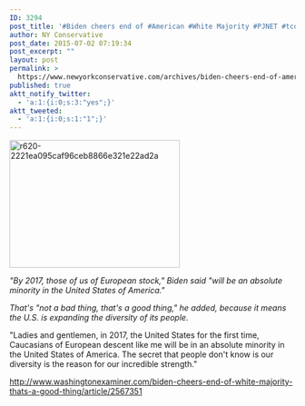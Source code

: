 ```yaml
---
ID: 3294
post_title: '#Biden cheers end of #American #White Majority #PJNET #tcot'
author: NY Conservative
post_date: 2015-07-02 07:19:34
post_excerpt: ""
layout: post
permalink: >
  https://www.newyorkconservative.com/archives/biden-cheers-end-of-american-white-majority-pjnet-tcot/
published: true
aktt_notify_twitter:
  - 'a:1:{i:0;s:3:"yes";}'
aktt_tweeted:
  - 'a:1:{i:0;s:1:"1";}'
---
```

<a href="https://www.newyorkconservative.com/wp-content/uploads/2015/07/r620-2221ea095caf96ceb8866e321e22ad2a.jpg"><img class="alignnone size-medium wp-image-3295" src="https://www.newyorkconservative.com/wp-content/uploads/2015/07/r620-2221ea095caf96ceb8866e321e22ad2a-300x225.jpg" alt="r620-2221ea095caf96ceb8866e321e22ad2a" width="300" height="225" /></a>

<em>"By 2017, those of us of European stock," Biden said "will be an absolute minority in the United States of America."</em>

<em>That's "not a bad thing, that's a good thing," he added, because it means the U.S. is expanding the diversity of its people.</em>

"Ladies and gentlemen, in 2017, the United States for the first time, Caucasians of European descent like me will be in an absolute minority in the United States of America. The secret that people don't know is our diversity is the reason for our incredible strength."

<a href="http://www.washingtonexaminer.com/biden-cheers-end-of-white-majority-thats-a-good-thing/article/2567351">http://www.washingtonexaminer.com/biden-cheers-end-of-white-majority-thats-a-good-thing/article/2567351</a>